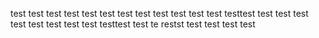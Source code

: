 test test
test test
test test
test test 
test test
test test
testtest
test test
test
test test test test test testtest test te restst test test test
test
